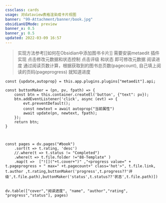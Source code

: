 ```yaml
---
cssclass: cards
usage: 对dataview表格渲染成卡片视图
banner: "99-Attachment/banner/book.jpg"
obsidianUIMode: preview
banner_x: 0.5
banner_y: 0.5
updated: 2022-03-09 16:57
---
```


> 实现方法参考[[如何在Obsidian中添加图书卡片]]
> 需要安装metaedit 插件实现 点击修改元数据和状态控制
>  点击评级 和状态 即可修改元数据
>  阅读进度 通过阅读页数计算，根据获取到的图书总页数(pagecount), 自己填上阅读的页码(pageprogress) 就知道进度



```dataviewjs
const {update,autoprop} = this.app.plugins.plugins["metaedit"].api;

const buttonMaker = (pn, pv, fpath) => {
    const btn = this.container.createEl('button', {"text": pv});
    btn.addEventListener('click', async (evt) => {
        evt.preventDefault();
		const newtext = await autoprop("当前属性")
        await update(pn, newtext, fpath);
    });
    return btn;
}



const pages = dv.pages("#book")
    .sort(t => t.rating, 'desc')
    //.where(t => t.status != "Completed")
	.where(t => t.file.folder !="88-Template" )
    .map(t =>  ["![]("+t.cover+")" ,"<progress value=" + t.pageprogress + " max=" +t.pagecount+" class='hot'>", t.file.link, t.author ,t.rating,buttonMaker('progress',t.progress??'评级',t.file.path),buttonMaker('status',t.status??'状态',t.file.path)])


dv.table(["cover","阅读进度", "name", "author","rating", "progress","status"], pages)


```